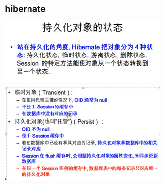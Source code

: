 # hibernate

![](../.gitbook/assets/image%20%2899%29.png)

![](../.gitbook/assets/image%20%2892%29.png)

